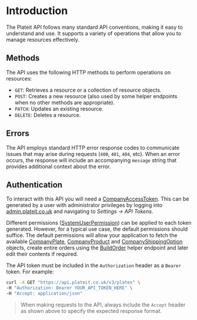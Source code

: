 # Introduction

The Plateit API follows many standard API conventions, making it easy to understand and use. It supports a variety of operations that allow you to manage resources effectively.

## Methods

The API uses the following HTTP methods to perform operations on resources:

* `GET`: Retrieves a resource or a collection of resource objects.
* `POST`: Creates a new resource (also used by some helper endpoints when no other methods are appropriate).
* `PATCH`: Updates an existing resource.
* `DELETE`: Deletes a resource.

## Errors

The API employs standard HTTP error response codes to communicate issues that may arise during requests (`400`, `401`, `404`, etc). When an error occurs, the response will include an accompanying `message` string that provides additional context about the error.

## Authentication

To interact with this API you will need a [CompanyAccessToken](/objects/company-access-token.md). This can be generated by a user with administrator privileges by logging into [admin.plateit.co.uk](https://admin.plateit.co.uk) and navigating to *Settings → API Tokens*.

Different permissions ([SystemUserPermission](/objects/system-user-permission.md)) can be applied to each token generated. However, for a typical use case, the default permissions should suffice. The default permissions will allow your application to fetch the available [CompanyPlate](/objects/company-plate.md), [CompanyProduct](/objects/company-product.md) and [CompanyShippingOption](/objects/company-shipping-option.md) objects, create entire orders using the [BuildOrder](/helpers/build-order.md) helper endpoint and later edit their contents if required.

The API token must be included in the `Authorization` header as a `Bearer` token.  For example:

```bash
curl -X GET "https://api.plateit.co.uk/v3/plates" \
-H "Authorization: Bearer YOUR_API_TOKEN_HERE" \
-H "Accept: application/json"
```

> When making requests to the API, always include the `Accept` header as shown above to specify the expected response format.